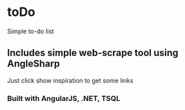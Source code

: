 # toDo
Simple to-do list

## Includes simple web-scrape tool using AngleSharp
Just click show inspiration to get some links


### Built with AngularJS, .NET, TSQL
